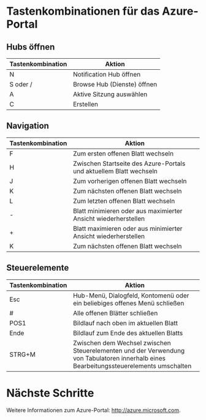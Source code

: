 ﻿<properties 
   pageTitle="Tastenkombinationen für das Azure-Portal" 
   description="Dieser Artikel enthält stets eine aktuelle Liste der Tastaturkombinationen, die im Azure-Portal verwendet werden können. Einzelne Dienste nutzen möglicherweise eigene, spezialisierte Tastenkombinationen." 
   services="cloud-services" 
   documentationCenter="dev-center-name" 
   authors="curtand" 
   manager="terrylan" 
   editor="lisatoft"/>

<tags
   ms.service="multiple"
   ms.devlang="NA"
   ms.topic="article"
   ms.tgt_pltfrm="NA"
   ms.workload="na" 
   ms.date="02/13/2015"
   ms.author="curtand"/>

# Tastenkombinationen für das Azure-Portal 

## Hubs öffnen

| Tastenkombination | Aktion |
|--------|----------|
| N | Notification Hub öffnen |
| S oder / | Browse Hub (Dienste) öffnen | 
| A | Aktive Sitzung auswählen | 
| C | Erstellen | 

## Navigation

| Tastenkombination | Aktion |
|--------|----------|
| F | Zum ersten offenen Blatt wechseln | 
| H | Zwischen Startseite des Azure-Portals und aktuellem Blatt wechseln | 
| J | Zum vorherigen offenen Blatt wechseln | 
| K | Zum nächsten offenen Blatt wechseln | 
| L | Zum letzten offenen Blatt wechseln | 
| - | Blatt minimieren oder aus maximierter Ansicht wiederherstellen | 
| + | Blatt maximieren oder aus minimierter Ansicht wiederherstellen | 
| K | Zum nächsten offenen Blatt wechseln | 


## Steuerelemente
| Tastenkombination | Aktion |
|--------|----------|
| Esc | Hub-Menü, Dialogfeld, Kontomenü oder ein beliebiges offenes Menü schließen | 
| # | Alle offenen Blätter schließen | 
| POS1 | Bildlauf nach oben im aktuellen Blatt | 
| Ende | Bildlauf zum Ende des aktuellen Blatts | 
| STRG+M | Zwischen dem Wechsel zwischen Steuerelementen und der Verwendung von Tabulatoren innerhalb eines Bearbeitungssteuerelements umschalten | 

# Nächste Schritte

Weitere Informationen zum Azure-Portal: http://azure.microsoft.com. 



<!--HONumber=52-->